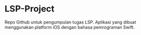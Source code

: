# LSP-Project

Repo Github untuk pengumpulan tugas LSP.
Aplikasi yang dibuat menggunakan platform iOS dengan bahasa pemrograman Swift.
